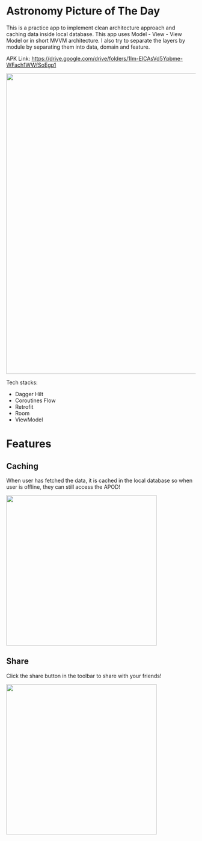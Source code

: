 # Astronomy Picture of The Day

This is a practice app to implement clean architecture approach and caching data inside local database. This app uses Model - View - View Model or in short MVVM architecture.
I also try to separate the layers by module by separating them into data, domain and feature.

APK Link: https://drive.google.com/drive/folders/1Im-ElCAsVd5Ypbme-WFach1WWfSoEgp1

<img src="https://user-images.githubusercontent.com/32363208/163707322-7a300900-8ed7-4b0d-b09d-2727416dfeb3.png" width=800/>

Tech stacks:
- Dagger Hilt
- Coroutines Flow
- Retrofit
- Room
- ViewModel

# Features

## Caching
When user has fetched the data, it is cached in the local database so when user is offline, they can still access the APOD!

<img src="https://user-images.githubusercontent.com/32363208/163707543-cdcec8dd-58f4-475f-bbab-4726b6a8449d.jpg" width=400/>

## Share
Click the share button in the toolbar to share with your friends!

<img src="https://user-images.githubusercontent.com/32363208/163707599-4e87bc64-72a2-46fb-a323-cc6f796dd1ca.jpg" width=400/>
